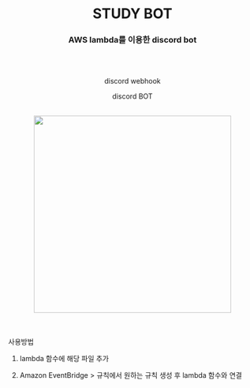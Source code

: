 <div align=center>

# STUDY BOT

### AWS lambda를 이용한 discord bot

<br/>

<br/>

discord webhook

discord BOT

<br/>

<image src="https://github.com/user-attachments/assets/916a459d-49aa-47ad-afbc-350adefa00d9" width="400"/>

<br/>

<br/>

</div>

<br/>

사용방법

1. lambda 함수에 해당 파일 추가

2. Amazon EventBridge > 규칙에서 원하는 규칙 생성 후 lambda 함수와 연결
